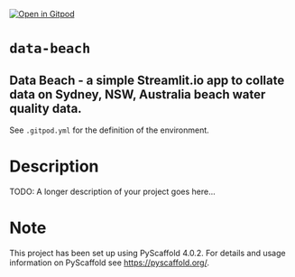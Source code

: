 [![Open in Gitpod](https://gitpod.io/button/open-in-gitpod.svg)](https://gitpod.io/#https://github.com/DataBooth/data-beach)

# `data-beach`

## Data Beach - a simple Streamlit.io app to collate data on Sydney, NSW, Australia beach water quality data.

See `.gitpod.yml` for the definition of the environment.

Description
===========

TODO: A longer description of your project goes here...

Note
====

This project has been set up using PyScaffold 4.0.2. For details and usage information on PyScaffold see https://pyscaffold.org/.
